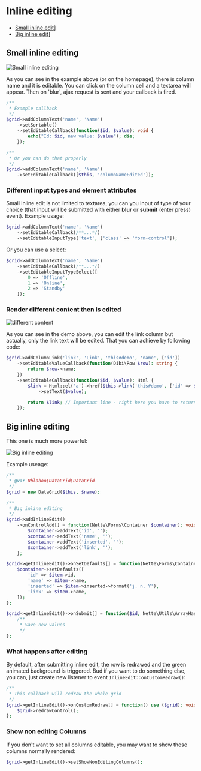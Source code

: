 # Inline editing

- [Small inline edit](#small-inline-editing)]
- [Big inline edit](#big-inline-editing)]


## Small inline editing

![Small inline editing](assets/images/inline_edit.gif)

As you can see in the example above (or on the homepage), there is column name and it is editable. You can click on the column cell and a textarea will appear. Then on 'blur', ajax request is sent and your callback is fired.

```php
/**
 * Example callback
 */
$grid->addColumnText('name', 'Name')
	->setSortable()
	->setEditableCallback(function($id, $value): void {
		echo("Id: $id, new value: $value"); die;
	});

/**
 * Or you can do that properly
 */
$grid->addColumnText('name', 'Name')
	->setEditableCallback([$this, 'columnNameEdited']);
```

### Different input types and element attributes

Small inline edit is not limited to textarea, you can you input of type of your choice (that input will be submitted with either **blur** or **submit** (enter press) event). Example usage:

```php
$grid->addColumnText('name', 'Name')
	->setEditableCallback(/**...*/)
	->setEditableInputType('text', ['class' => 'form-control']);
```

Or you can use a select:

```php
$grid->addColumnText('name', 'Name')
	->setEditableCallback(/**...*/)
	->setEditableInputTypeSelect([
		0 => 'Offline',
		1 => 'Online',
		2 => 'Standby'
	]);
```


### Render different content then is edited

![different content](assets/images/inline_edit_2.gif)

As you can see in the demo above, you can edit the link column but actually, only the link text will be edited. That you can achieve by following code:

```php
$grid->addColumnLink('link', 'Link', 'this#demo', 'name', ['id'])
	->setEditableValueCallback(function(Dibi\Row $row): string {
		return $row->name;
	})
	->setEditableCallback(function($id, $value): Html {
		$link = Html::el('a')->href($this->link('this#demo', ['id' => $id]))
			->setText($value);

		return $link; // Important line - right here you have to return new content which will be rendered in edited column
	});
```

## Big inline editing

This one is much more powerful:

![Big inline editing](assets/images/big_inline_edit.gif)

Example useage:

```php
/**
 * @var Ublaboo\DataGrid\DataGrid
 */
$grid = new DataGrid($this, $name);

/**
 * Big inline editing
 */
$grid->addInlineEdit()
	->onControlAdd[] = function(Nette\Forms\Container $container): void {
		$container->addText('id', '');
		$container->addText('name', '');
		$container->addText('inserted', '');
		$container->addText('link', '');
	};

$grid->getInlineEdit()->onSetDefaults[] = function(Nette\Forms\Container $container, $item): void {
	$container->setDefaults([
		'id' => $item->id,
		'name' => $item->name,
		'inserted' => $item->inserted->format('j. n. Y'),
		'link' => $item->name,
	]);
};

$grid->getInlineEdit()->onSubmit[] = function($id, Nette\Utils\ArrayHash $values): void {
	/**
	 * Save new values
	 */
};
```

### What happens after editing

By default, after submitting inline edit, the row is redrawed and the green animated background is triggered. Bud if you want to do something else, you can, just create new listener to event `InlineEdit::onCustomRedraw()`:

```php
/**
 * This callback will redraw the whole grid
 */
$grid->getInlineEdit()->onCustomRedraw[] = function() use ($grid): void {
	$grid->redrawControl();
};
```

### Show non editing Columns

If you don't want to set all columns editable, you may want to show these columns normally rendered:

```php
$grid->getInlineEdit()->setShowNonEditingColumns();
```

